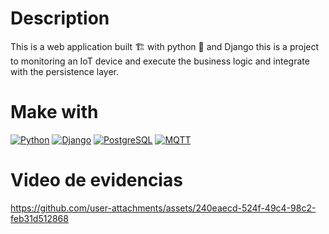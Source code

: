 # Description
This is a web application built 🏗️ with python 🐍 and Django this is a project to monitoring an IoT device and execute the business logic and integrate with the persistence layer.

# Make with
[![Python](https://img.shields.io/badge/python-2b5b84?style=for-the-badge&logo=python&logoColor=white&labelColor=000000)]()
[![Django](https://img.shields.io/badge/django-44B78B?style=for-the-badge&logo=django&logoColor=white&labelColor=000000)]()
[![PostgreSQL](https://img.shields.io/badge/postgresql-699eca?style=for-the-badge&logo=postgresql&logoColor=white&labelColor=000000)]()
[![MQTT](https://img.shields.io/badge/mqtt-ff8800?style=for-the-badge&logo=mqtt&logoColor=white&labelColor=000000)]()

# Video de evidencias

https://github.com/user-attachments/assets/240eaecd-524f-49c4-98c2-feb31d512868

